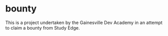 # bounty

This is a project undertaken by the Gainesville Dev Academy in an attempt to claim a bounty from Study Edge.
